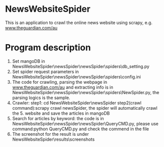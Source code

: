 # NewsWebsiteSpider
This is an application to crawl the online news website using scrapy, e.g. www.theguardian.com/au

# Program description 
1. Set mangoDB in NewsWebsiteSpider\newsSpider\newsSpider\spiders\db_setting.py
2. Set spider request parameters in NewsWebsiteSpider\newsSpider\newsSpider\spiders\config.ini
3. The code for crawling, parsing the webpage in www.theguardian.com/au and extracting info is in NewsWebsiteSpider\newsSpider\newsSpider\spiders\NewSpider.py, the parsing logics is the sample.
4. Crawler: step1: cd NewsWebsiteSpider\newsSpider step2(crawl command):scrapy crawl newsSpider, the spider will automatically crawl the 5. website and save the articles in mangoDB
6. Search for articles by keyword: the code is in NewsWebsiteSpider\newsSpider\newsSpider\QueryCMD.py, please use command:python QueryCMD.py and check the commend in the file
7. The screenshot for the result is under NewsWebsiteSpider\results\screenshots
